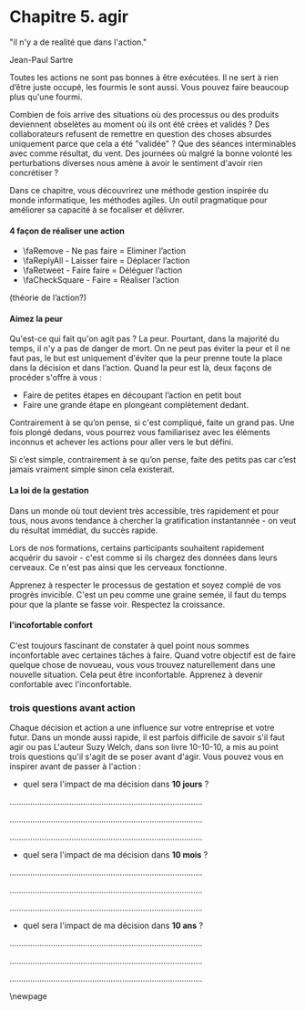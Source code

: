 # Chapitre 5. agir

"il n'y a de realité que dans l'action."

Jean-Paul Sartre


Toutes les actions ne sont pas bonnes à être exécutées. Il ne sert à rien d’être juste occupé, les fourmis le sont aussi. Vous pouvez faire beaucoup plus qu'une fourmi. 

Combien de fois arrive des situations où des processus ou des produits deviennent obselètes au moment où ils ont été crées et validés ? Des collaborateurs refusent de remettre en question des choses absurdes uniquement parce que cela a été "validée" ? Que des séances interminables avec comme résultat, du vent. Des journées où malgré la bonne volonté les perturbations diverses nous amène à avoir le sentiment d'avoir rien concrétiser ? 

Dans ce chapitre, vous découvrirez une méthode gestion inspirée du monde informatique, les méthodes agiles. Un outil pragmatique pour améliorer sa capacité à se focaliser et délivrer.


#### 4 façon de réaliser une action 
 
- \faRemove - Ne pas faire = Eliminer l’action
- \faReplyAll - Laisser faire = Déplacer l’action
- \faRetweet - Faire faire = Déléguer l’action
- \faCheckSquare - Faire = Réaliser l’action

(théorie de l’action?)

#### Aimez la peur Qu'est-ce qui fait qu'on agit pas ? La peur. Pourtant, dans la majorité du temps, il n'y a pas de danger de mort. On ne peut pas éviter la peur et il ne faut pas, le but est uniquement d'éviter que la peur prenne toute la place dans la décision et dans l’action. Quand la peur est là, deux façons de procéder s'offre à vous : 

- Faire de petites étapes en découpant l’action en petit bout
- Faire une grande étape en plongeant complètement dedant. 

Contrairement à se qu’on pense, si c'est compliqué, faite un grand pas. Une fois plongé dedans, vous pourrez vous familiarisez avec les éléments inconnus et achever les actions pour aller vers le but défini. 

Si c’est simple, contrairement à se qu’on pense, faite des petits pas car c’est jamais vraiment simple sinon cela existerait.  
 


#### La loi de la gestation 

Dans un monde où tout devient très accessible, très rapidement et pour tous, nous avons tendance à chercher la gratification instantannée - on veut du résultat immédiat, du succès rapide. 

Lors de nos formations, certains participants souhaitent rapidement acquérir du savoir - c'est comme si ils chargez des données dans leurs cerveaux. Ce n'est pas ainsi que les cerveaux fonctionne. 

Apprenez à respecter le processus de gestation et soyez complé de vos progrès invicible. C'est un peu comme une graine semée, il faut du temps pour que la plante se fasse voir. Respectez la croissance.

#### l'incofortable confort

C'est toujours fascinant de constater à quel point nous sommes inconfortable avec certaines tâches à faire. Quand votre objectif est de faire quelque chose de novueau, vous vous trouvez naturellement dans une nouvelle situation. Cela peut être inconfortable. Apprenez à devenir confortable avec l'inconfortable. 


### trois questions avant action

Chaque décision et action a une influence sur votre entreprise et votre futur. Dans un monde aussi rapide, il est parfois difficile de savoir s'il faut agir ou pas L'auteur Suzy Welch, dans son livre 10-10-10, a mis au point trois questions qu'il s'agit de se poser avant d'agir. Vous pouvez vous en inspirer avant de passer à l'action : 

- quel sera l'impact de ma décision dans **10 jours** ? 

....................................................................................

....................................................................................

....................................................................................


- quel sera l'impact de ma décision dans **10 mois** ? 

....................................................................................

....................................................................................

....................................................................................


- quel sera l'impact de ma décision dans **10 ans** ? 

....................................................................................

....................................................................................

....................................................................................



\newpage
